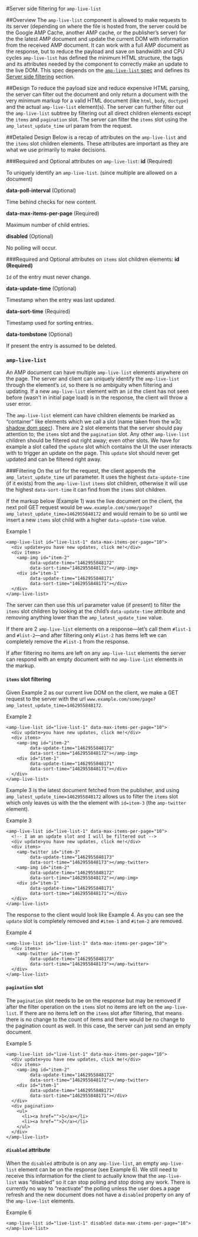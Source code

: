 #Server side filtering for `amp-live-list`

##Overview
The `amp-live-list` component is allowed to make requests to its server (depending on where the file is hosted from, the server could be the Google AMP Cache, another AMP cache, or the publisher’s server) for the the latest AMP document and update the current DOM with information from the received AMP document. It can work with a full AMP document as the response, but to reduce the payload and save on bandwidth and CPU cycles `amp-live-list` has defined the minimum HTML structure, the tags and its attributes needed by the component to correctly make an update to the live DOM. This spec depends on the [`amp-live-list` spec](https://github.com/ampproject/amphtml/blob/master/extensions/amp-live-list/amp-live-list.md) and defines its [Server side filtering](https://github.com/ampproject/amphtml/blob/master/extensions/amp-live-list/amp-live-list.md#how-server-side-filtering-works) section.

##Design
To reduce the payload size and reduce expensive HTML parsing, the server can filter out the document and only return a document with the very minimum markup for a valid HTML document (like `html`, `body`, `doctype`) and the actual `amp-live-list` element(s). The server can further filter out the `amp-live-list` subtree by filtering out all direct children elements except the `items` and `pagination` slot. The server can filter the `items` slot using the `amp_latest_update_time` url param from the request.

##Detailed Design
Below is a recap of attributes on the `amp-live-list` and the `items` slot children elements. These attributes are important as they are what we use primarily to make decisions.

###Required and Optional attributes on `amp-live-list`:
**id** (Required)

To uniquely identify an `amp-live-list`. (since multiple are allowed on a document)

**data-poll-interval** (Optional)

Time behind checks for new content.

**data-max-items-per-page** (Required)

Maximum number of child entries.

**disabled** (Optional)

No polling will occur.


###Required and Optional attributes on `items` slot children elements:
**id (Required)**

`Id` of the entry must never change.

**data-update-time** (Optional)

Timestamp when the entry was last updated.

**data-sort-time** (Required)

Timestamp used for sorting entries.

**data-tombstone** (Optional)

If present the entry is assumed to be deleted.


### `amp-live-list`
An AMP document can have multiple `amp-live-list` elements anywhere on the page. The server and client can uniquely identify the `amp-live-list` through the element’s `id`, so there is no ambiguity when filtering and updating. If a new `amp-live-list` element with an `id` the client has not seen before (wasn’t in initial page load) is in the response, the client will throw a user error.

The `amp-live-list` element can have children elements be marked as “container” like elements which we call a slot (name taken from the w3c [shadow dom spec](https://w3c.github.io/webcomponents/spec/shadow/)). There are 2 slot elements that the server should pay attention to; the `items` slot and the `pagination` slot. Any other `amp-live-list` children should be filtered out right away; even other slots. We have for example a slot called the `update` slot which contains the UI the user interacts with to trigger an update on the page. This `update` slot should never get updated and can be filtered right away. 

###Filtering
On the url for the request, the client appends the `amp_latest_update_time` url parameter. It uses the highest `data-update-time` (if it exists) from the `amp-live-list` `items` slot children, otherwise it will use the highest `data-sort-time` it can find from the `items` slot children.

If the markup below (Example 1) was the live document on the client, the next poll GET request would be `www.example.com/some/page?amp_latest_update_time=1462955848172` and would remain to be so until we insert a new `items` slot child with a higher `data-update-time` value.

Example 1
```
<amp-live-list id="live-list-1" data-max-items-per-page="10">
  <div update>you have new updates, click me!</div>
  <div items>
    <amp-img id="item-2"
         data-update-time="1462955848172"
         data-sort-time="1462955848172"></amp-img>
    <div id="item-1"
         data-update-time="1462955848171"
         data-sort-time="1462955848171"></div>
  </div>
</amp-live-list>
```

The server can then use this url parameter value (if present) to filter the `items` slot children by looking at the child’s `data-update-time` attribute and removing anything lower than the `amp_latest_update_time` value. 

If there are 2 `amp-live-list` elements on a response—let’s call them `#list-1` and `#list-2`—and after filtering only `#list-2` has items left we can completely remove the `#list-1` from the response.

If after filtering no items are left on any `amp-live-list` elements the server can respond with an empty document with no `amp-live-list` elements in the markup.

#### `items` slot filtering
Given Example 2 as our current live DOM on the client, we make a GET request to the server with the url `www.example.com/some/page?amp_latest_update_time=1462955848172`.

Example 2
```
<amp-live-list id="live-list-1" data-max-items-per-page="10">
  <div update>you have new updates, click me!</div>
  <div items>
    <amp-img id="item-2"
         data-update-time="1462955848172"
         data-sort-time="1462955848172"></amp-img>
    <div id="item-1"
         data-update-time="1462955848171"
         data-sort-time="1462955848171"></div>
  </div>
</amp-live-list>
```

Example 3 is the latest document fetched from the publisher, and using `amp_latest_update_time=1462955848172` allows us to filter the `items` slot which only leaves us with the the element with `id=item-3` (the `amp-twitter` element).

Example 3
```
<amp-live-list id="live-list-1" data-max-items-per-page="10">
  <!-- I am an update slot and I will be filtered out -->
  <div update>you have new updates, click me!</div>
  <div items>
    <amp-twitter id="item-3"
         data-update-time="1462955848173"
         data-sort-time="1462955848173"></amp-twitter>
    <amp-img id="item-2"
         data-update-time="1462955848172"
         data-sort-time="1462955848172"></amp-img>
    <div id="item-1"
         data-update-time="1462955848171"
         data-sort-time="1462955848171"></div>
  </div>
</amp-live-list>
```

The response to the client would look like Example 4. As you can see the `update` slot is completely removed and `#item-1` and `#item-2` are removed.

Example 4
```
<amp-live-list id="live-list-1" data-max-items-per-page="10">
  <div items>
    <amp-twitter id="item-3"
         data-update-time="1462955848173"
         data-sort-time="1462955848173"></amp-twitter>
  </div>
</amp-live-list>
```

#### `pagination` slot
The `pagination` slot needs to be on the response but may be removed if after the filter operation on the `items` slot no items are left on the `amp-live-list`. If there are no items left on the `items` slot after filtering, that means there is no change to the count of items and there would be no change to the pagination count as well. In this case, the server can just send an empty document.



Example 5
```
<amp-live-list id="live-list-1" data-max-items-per-page="10">
  <div update>you have new updates, click me!</div>
  <div items>
    <amp-img id="item-2"
         data-update-time="1462955848172"
         data-sort-time="1462955848172"></amp-twitter>
    <div id="item-1"
         data-update-time="1462955848171"
         data-sort-time="1462955848171"></div>
  </div>
  <div pagination>
    <ul>
      <li><a href="">1</a></li>
      <li><a href="">2</a></li>
    </ul>
  </div> 
</amp-live-list>
```


#### `disabled` attribute 
When the `disabled` attribute is on any `amp-live-list`, an empty `amp-live-list` element can be on the response (see Example 6). We still need to receive this information for the client to actually know that the `amp-live-list` was “disabled” so it can stop polling and stop doing any work. There is currently no way to “reactivate” the polling unless the user does a page refresh and the new document does not have a `disabled` property on any of the `amp-live-list` elements.

Example 6
```
<amp-live-list id="live-list-1" disabled data-max-items-per-page="10">
</amp-live-list>
```

